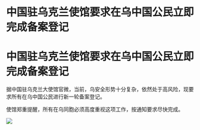 # 中国驻乌克兰使馆要求在乌中国公民立即完成备案登记

# 中国驻乌克兰使馆要求在乌中国公民立即完成备案登记

据中国驻乌克兰大使馆官微，当前，乌安全形势十分复杂，依然处于高风险，现要求所有在乌中国公民进行新一轮备案登记。

使馆郑重提醒，所有在乌同胞必须高度重视这项工作，按通知要求尽快完成。

![](https://inews.gtimg.com/om_bt/OLXjSRJpkIz0ygCDP-R3Ttkxyy_LpNHKBGQhgKtKlYWpMAA/1000)


